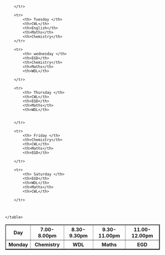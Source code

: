 <html>

<body>
    <table border="2">
        <tr>
            <th> Day </th>
            <th>7.00-8.00pm</th>
            <th>8.30-9.30pm</th>
            <th>9.30-11.00pm</th>
            <th>11.00-12.00pm</th>
        </tr>
        <tr>
            <th> Monday </th>
            <th>Chemistry</th>
            <th>WDL</th>
            <th>Maths</th>
            <th>EGD</th>

        </tr>

        <tr>
            <th> Tuesday </th>
            <th>CWL</th>
            <th>English</th>
            <th>Maths</th>
            <th>Chemistry</th>
        </tr>

        <tr>
            <th> wednesday </th>
            <th>EGD</th>
            <th>Chemistry</th>
            <th>Maths</th>
            <th>WDL</th>

        </tr>

        <tr>
            <th> Thursday </th>
            <th>CWL</th>
            <th>EGD</th>
            <th>Maths</th>
            <th>WDL</th>


        </tr>

        <tr>
            <th> Friday </th>
            <th>Chemistry</th>
            <th>CWL</th>
            <th>Maths</th>
            <th>EGD</th>

        </tr>

        <tr>
            <th> Saturday </th>
            <th>EGD</th>
            <th>WDL</th>
            <th>Maths</th>
            <th>CWL</th>

        </tr>



    </table>
</body>

</html>
